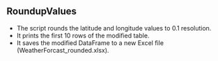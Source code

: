 ## RoundupValues

- The script rounds the latitude and longitude values to 0.1 resolution.
- It prints the first 10 rows of the modified table.
- It saves the modified DataFrame to a new Excel file (WeatherForcast_rounded.xlsx).
